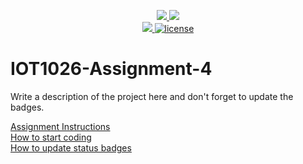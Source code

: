 <p align="center">
	<a href="https://github.com/rebeccaYMCG/IOT1026-Assignment-4/actions/workflows/ci.yml">
    <img src="https://github.com/rebeccaYMCG/IOT1026-Assignment-4/actions/workflows/ci.yml/badge.svg"/>
    </a>
	<a href="https://github.com/rebeccaYMCG/IOT1026-Assignment-4/actions/workflows/formatting.yml">
    <img src="https://github.com/rebeccaYMCG/IOT1026-Assignment-4/actions/workflows/formatting.yml/badge.svg"/>
	<br/>
    <a href="https://codecov.io/gh/rebeccaYMCG/IOT1026-Assignment-4" > 
    <img src="https://codecov.io/gh/rebeccaYMCG/IOT1026-Assignment-4/branch/main/graph/badge.svg?token=OF4HSA4SFP"/> 
	<img title="MIT License" alt="license" src="https://img.shields.io/badge/license-MIT-informational?style=flat-square">	
    </a>
</p>

# IOT1026-Assignment-4
Write a description of the project here and don't forget to update the badges.  

[Assignment Instructions](docs/instructions.md)  
[How to start coding](docs/how-to-use.md)  
[How to update status badges](docs/how-to-update-badges.md)